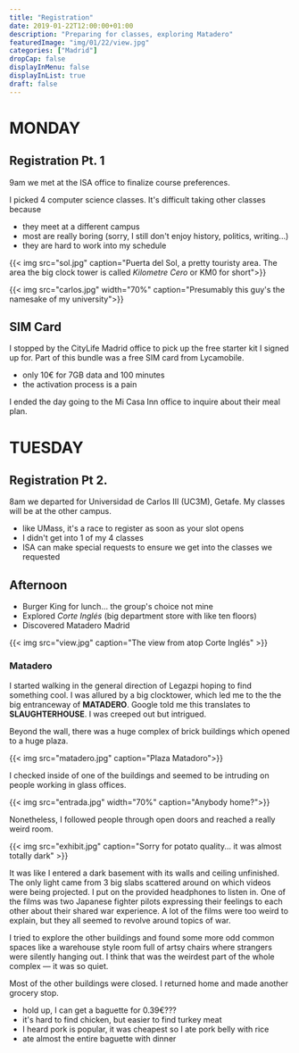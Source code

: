 ```yaml
---
title: "Registration"
date: 2019-01-22T12:00:00+01:00
description: "Preparing for classes, exploring Matadero"
featuredImage: "img/01/22/view.jpg"
categories: ["Madrid"]
dropCap: false
displayInMenu: false
displayInList: true
draft: false
---
```


# MONDAY

## Registration Pt. 1

9am we met at the ISA office to finalize course preferences.

I picked 4 computer science classes. It's difficult taking other classes because

* they meet at a different campus
* most are really boring (sorry, I still don't enjoy history, politics, writing...)
* they are hard to work into my schedule

{{< img src="sol.jpg" caption="Puerta del Sol, a pretty touristy area. The area the big clock tower is called *Kilometre Cero* or KM0 for short">}}

{{< img src="carlos.jpg" width="70%" caption="Presumably this guy's the namesake of my university">}}

## SIM Card

I stopped by the CityLife Madrid office to pick up the free starter kit I signed up for. Part of this bundle was a free SIM card from Lycamobile.

* only 10€ for 7GB data and 100 minutes
* the activation process is a pain

I ended the day going to the Mi Casa Inn office to inquire about their meal plan.

# TUESDAY

## Registration Pt 2.

8am we departed for Universidad de Carlos III (UC3M), Getafe. My classes will be at the other campus.

* like UMass, it's a race to register as soon as your slot opens
* I didn't get into 1 of my 4 classes
* ISA can make special requests to ensure we get into the classes we requested

## Afternoon

* Burger King for lunch... the group's choice not mine
* Explored *Corte Inglés* (big department store with like ten floors)
* Discovered Matadero Madrid

{{< img src="view.jpg" caption="The view from atop Corte Inglés" >}}

### Matadero

I started walking in the general direction of Legazpi hoping to find something cool. I was allured by a big clocktower, which led me to the the big entranceway of **MATADERO**. Google told me this translates to **SLAUGHTERHOUSE**. I was creeped out but intrigued.

Beyond the wall, there was a huge complex of brick buildings which opened to a huge plaza.

{{< img src="matadero.jpg" caption="Plaza Matadoro">}}

I checked inside of one of the buildings and seemed to be intruding on people working in glass offices.

{{< img src="entrada.jpg" width="70%" caption="Anybody home?">}}

 Nonetheless, I followed people through open doors and reached a really weird room.

{{< img src="exhibit.jpg" caption="Sorry for potato quality... it was almost totally dark" >}}

It was like I entered a dark basement with its walls and ceiling unfinished. The only light came from 3 big slabs scattered around on which videos were being projected. I put on the provided headphones to listen in. One of the films was two Japanese fighter pilots expressing their feelings to each other about their shared war experience. A lot of the films were too weird to explain, but they all seemed to revolve around topics of war.

I tried to explore the other buildings and found some more odd common spaces like a warehouse style room full of artsy chairs where strangers were silently hanging out. I think that was the weirdest part of the whole complex — it was so quiet.

Most of the other buildings were closed. I returned home and made another grocery stop.

* hold up, I can get a baguette for 0.39€???
* it's hard to find chicken, but easier to find turkey meat
* I heard pork is popular, it was cheapest so I ate pork belly with rice
* ate almost the entire baguette with dinner